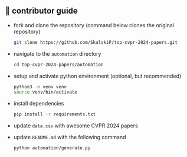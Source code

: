 ## 🦸 contributor guide

- fork and clone the repository (command below clones the original repository)

    ```bash
    git clone https://github.com/SkalskiP/top-cvpr-2024-papers.git
    ```
  
- navigate to the `automation` directory

    ```bash
    cd top-cvpr-2024-papers/automation
    ```
  
- setup and activate python environment (optional, but recommended)

    ```bash
    python3 -m venv venv
    source venv/bin/activate
    ```

- install dependencies

    ```bash
    pip install -r requirements.txt
    ```

- update `data.csv` with awesome CVPR 2024 papers

- update `README.md` with the following command

    ```bash
    python automation/generate.py
    ```